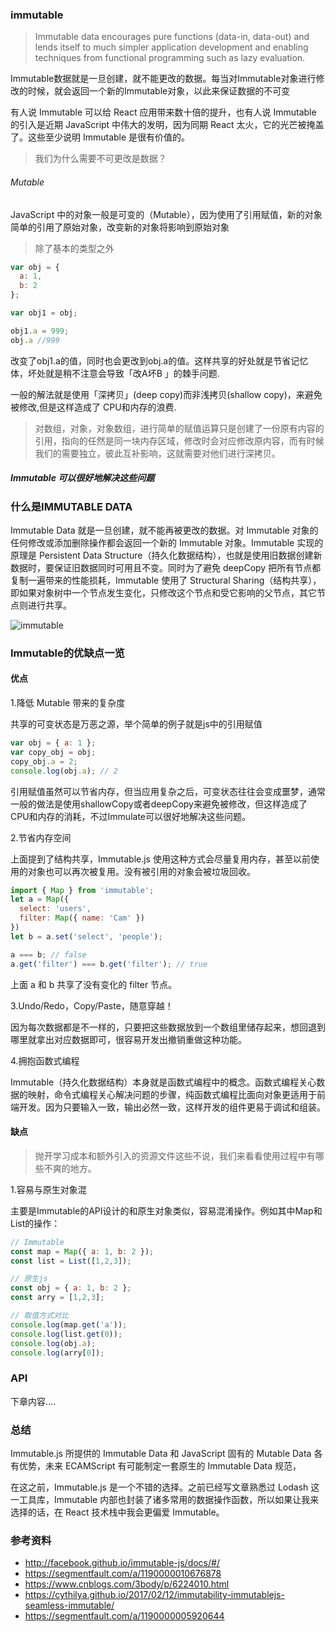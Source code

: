 ### immutable

> Immutable data encourages pure functions (data-in, data-out) and lends itself to much simpler application development and enabling techniques from functional programming such as lazy evaluation.

Immutable数据就是一旦创建，就不能更改的数据。每当对Immutable对象进行修改的时候，就会返回一个新的Immutable对象，以此来保证数据的不可变

有人说 Immutable 可以给 React 应用带来数十倍的提升，也有人说 Immutable 的引入是近期 JavaScript 中伟大的发明，因为同期 React 太火，它的光芒被掩盖了。这些至少说明 Immutable 是很有价值的。

> 我们为什么需要不可更改是数据？


###### Mutable

JavaScript 中的对象一般是可变的（Mutable），因为使用了引用赋值，新的对象简单的引用了原始对象，改变新的对象将影响到原始对象

> 除了基本的类型之外

```js
var obj = {
  a: 1,
  b: 2
};

var obj1 = obj;

obj1.a = 999;
obj.a //999
```

改变了obj1.a的值，同时也会更改到obj.a的值。这样共享的好处就是节省记忆体，坏处就是稍不注意会导致「改A坏B 」的棘手问题.

一般的解法就是使用「深拷贝」(deep copy)而非浅拷贝(shallow copy)，来避免被修改,但是这样造成了 CPU和内存的浪费.

> 对数组，对象，对象数组，进行简单的赋值运算只是创建了一份原有内容的引用，指向的任然是同一块内存区域，修改时会对应修改原内容，而有时候我们的需要独立，彼此互补影响，这就需要对他们进行深拷贝。

##### Immutable 可以很好地解决这些问题

### 什么是IMMUTABLE DATA

Immutable Data 就是一旦创建，就不能再被更改的数据。对 Immutable 对象的任何修改或添加删除操作都会返回一个新的 Immutable 对象。Immutable 实现的原理是 Persistent Data Structure（持久化数据结构），也就是使用旧数据创建新数据时，要保证旧数据同时可用且不变。同时为了避免 deepCopy 把所有节点都复制一遍带来的性能损耗，Immutable 使用了 Structural Sharing（结构共享），即如果对象树中一个节点发生变化，只修改这个节点和受它影响的父节点，其它节点则进行共享。

![immutable](https://7661-vampire-2d0c42-1302906344.tcb.qcloud.la/markdown/images/IT/immutable.gif)

### Immutable的优缺点一览

#### 优点

1.降低 Mutable 带来的复杂度

共享的可变状态是万恶之源，举个简单的例子就是js中的引用赋值

```js
var obj = { a: 1 };
var copy_obj = obj;
copy_obj.a = 2;
console.log(obj.a); // 2
```
引用赋值虽然可以节省内存，但当应用复杂之后，可变状态往往会变成噩梦，通常一般的做法是使用shallowCopy或者deepCopy来避免被修改，但这样造成了CPU和内存的消耗，不过Immulate可以很好地解决这些问题。

2.节省内存空间

上面提到了结构共享，Immutable.js 使用这种方式会尽量复用内存，甚至以前使用的对象也可以再次被复用。没有被引用的对象会被垃圾回收。

```js
import { Map } from 'immutable';
let a = Map({
  select: 'users',
  filter: Map({ name: 'Cam' })
})
let b = a.set('select', 'people');

a === b; // false
a.get('filter') === b.get('filter'); // true

```

上面 a 和 b 共享了没有变化的 filter 节点。

3.Undo/Redo，Copy/Paste，随意穿越！

因为每次数据都是不一样的，只要把这些数据放到一个数组里储存起来，想回退到哪里就拿出对应数据即可，很容易开发出撤销重做这种功能。

4.拥抱函数式编程

Immutable（持久化数据结构）本身就是函数式编程中的概念。函数式编程关心数据的映射，命令式编程关心解决问题的步骤，纯函数式编程比面向对象更适用于前端开发。因为只要输入一致，输出必然一致，这样开发的组件更易于调试和组装。

#### 缺点

> 抛开学习成本和额外引入的资源文件这些不说，我们来看看使用过程中有哪些不爽的地方。

1.容易与原生对象混

主要是Immutable的API设计的和原生对象类似，容易混淆操作。例如其中Map和List的操作：

```js
// Immutable
const map = Map({ a: 1, b: 2 });
const list = List([1,2,3]);

// 原生js
const obj = { a: 1, b: 2 };
const arry = [1,2,3];

// 取值方式对比
console.log(map.get('a'));
console.log(list.get(0));
console.log(obj.a);
console.log(arry[0]);
```

### API

下章内容....


### 总结

Immutable.js 所提供的 Immutable Data 和 JavaScript 固有的 Mutable Data 各有优势，未来 ECAMScript 有可能制定一套原生的 Immutable Data 规范，

在这之前，Immutable.js 是一个不错的选择。之前已经写文章熟悉过 Lodash 这一工具库，Immutable 内部也封装了诸多常用的数据操作函数，所以如果让我来选择的话，在 React 技术栈中我会更偏爱 Immutable。


### 参考资料

- http://facebook.github.io/immutable-js/docs/#/
- https://segmentfault.com/a/1190000010676878
- https://www.cnblogs.com/3body/p/6224010.html
- https://cythilya.github.io/2017/02/12/immutability-immutablejs-seamless-immutable/
- https://segmentfault.com/a/1190000005920644
